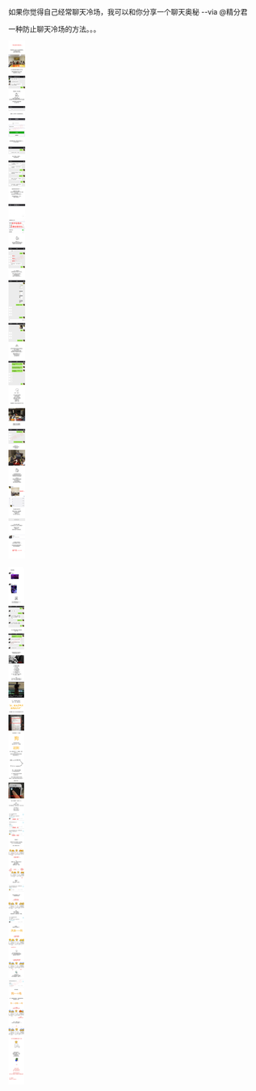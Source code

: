 如果你觉得自己经常聊天冷场，我可以和你分享一个聊天奥秘 --via @精分君

一种防止聊天冷场的方法。。。

![aa399e18aea340ebb2b2b29cff8a6e51.png](https://raw.githubusercontent.com/wxlzmt/cdn1/master/ext/qw/groups/10007/aa399e18aea340ebb2b2b29cff8a6e51.png)

![8f4244572b804de5af56364f67a78bdd.png](https://raw.githubusercontent.com/wxlzmt/cdn1/master/ext/qw/groups/10007/8f4244572b804de5af56364f67a78bdd.png)
